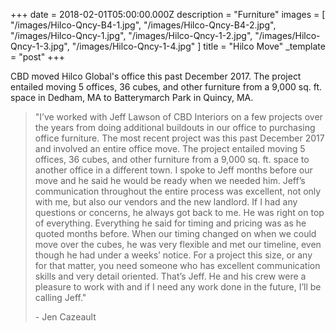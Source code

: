 +++
date = 2018-02-01T05:00:00.000Z
description = "Furniture"
images = [
  "/images/Hilco-Qncy-B4-1.jpg",
  "/images/Hilco-Qncy-B4-2.jpg",
  "/images/Hilco-Qncy-1.jpg",
  "/images/Hilco-Qncy-1-2.jpg",
  "/images/Hilco-Qncy-1-3.jpg",
  "/images/Hilco-Qncy-1-4.jpg"
]
title = "Hilco Move"
_template = "post"
+++

CBD moved Hilco Global's office this past December 2017. The project entailed moving 5 offices, 36 cubes, and other furniture from a 9,000 sq. ft. space in Dedham, MA to Batterymarch Park in Quincy, MA.

> "I’ve worked with Jeff Lawson of CBD Interiors on a few projects over the years from doing additional buildouts in our office to purchasing office furniture. The most recent project was this past December 2017 and involved an entire office move. The project entailed moving 5 offices, 36 cubes, and other furniture from a 9,000 sq. ft. space to another office in a different town. I spoke to Jeff months before our move and he said he would be ready when we needed him. Jeff’s communication throughout the entire process was excellent, not only with me, but also our vendors and the new landlord. If I had any questions or concerns, he always got back to me. He was right on top of everything. Everything he said for timing and pricing was as he quoted months before. When our timing changed on when we could move over the cubes, he was very flexible and met our timeline, even though he had under a weeks’ notice. For a project this size, or any for that matter, you need someone who has excellent communication skills and very detail oriented. That’s Jeff. He and his crew were a pleasure to work with and if I need any work done in the future, I’ll be calling Jeff."
>
> \- Jen Cazeault
